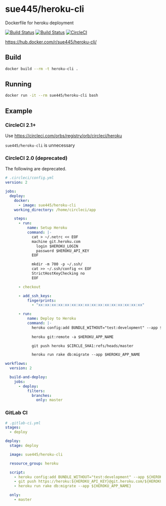 # sue445/heroku-cli
Dockerfile for heroku deployment

[![Build Status](https://github.com/sue445/dockerfile-heroku-cli/workflows/build/badge.svg?branch=master)](https://github.com/sue445/dockerfile-heroku-cli/actions?query=workflow%3Abuild)
[![Build Status](https://github.com/sue445/dockerfile-heroku-cli/workflows/update_version/badge.svg?branch=master)](https://github.com/sue445/dockerfile-heroku-cli/actions?query=workflow%3Aupdate_version)
[![CircleCI](https://circleci.com/gh/sue445/dockerfile-heroku-cli/tree/master.svg?style=svg)](https://circleci.com/gh/sue445/dockerfile-heroku-cli/tree/master)

https://hub.docker.com/r/sue445/heroku-cli/

## Build
```bash
docker build --rm -t heroku-cli .
```

## Running
```bash
docker run -it --rm sue445/heroku-cli bash
```

## Example
### CircleCI 2.1+
Use https://circleci.com/orbs/registry/orb/circleci/heroku

`sue445/heroku-cli` is unnecessary

### CircleCI 2.0 (deprecated)
The following are deprecated.

```yml
# .circleci/config.yml
version: 2

jobs:
  deploy:
    docker:
      - image: sue445/heroku-cli
    working_directory: /home/circleci/app

    steps:
      - run:
          name: Setup Heroku
          command: |-
            cat > ~/.netrc << EOF
            machine git.heroku.com
              login $HEROKU_LOGIN
              password $HEROKU_API_KEY
            EOF

            mkdir -m 700 -p ~/.ssh/
            cat >> ~/.ssh/config << EOF
            StrictHostKeyChecking no
            EOF

      - checkout

      - add_ssh_keys:
          fingerprints:
            - "xx:xx:xx:xx:xx:xx:xx:xx:xx:xx:xx:xx:xx:xx:xx:xx"

      - run:
          name: Deploy to Heroku
          command: |-
            heroku config:add BUNDLE_WITHOUT="test:development" --app $HEROKU_APP_NAME
            
            heroku git:remote -a $HEROKU_APP_NAME 

            git push heroku $CIRCLE_SHA1:refs/heads/master

            heroku run rake db:migrate --app $HEROKU_APP_NAME

workflows:
  version: 2

  build-and-deploy:
    jobs:
      - deploy:
          filters:
            branches:
              only: master
```

### GitLab CI
```yml
# .gitlab-ci.yml
stages:
  - deploy

deploy:
  stage: deploy

  image: sue445/heroku-cli

  resource_group: heroku

  script:
    - heroku config:add BUNDLE_WITHOUT="test:development" --app ${HEROKU_APP_NAME}
    - git push https://heroku:${HEROKU_API_KEY}@git.heroku.com/${HEROKU_APP_NAME}.git ${CI_COMMIT_SHA}:master
    - heroku run rake db:migrate --app ${HEROKU_APP_NAME}

  only:
    - master
```

